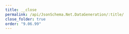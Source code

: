 ```yaml
---
title: __close
permalink: /api/JsonSchema.Net.DataGeneration/:title/
close_folder: true
order: "9.06.99"
---
```

